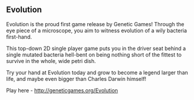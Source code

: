 ## Evolution

Evolution is the proud first game release by Genetic Games! Through the eye piece of a microscope, you aim to witness evolution of a wily bacteria first-hand.

This top-down 2D single player game puts you in the driver seat behind a single mutated bacteria hell-bent on being nothing short of the fittest to survive in the whole, wide petri dish. 

Try your hand at Evolution today and grow to become a legend larger than life, and maybe even bigger than Charles Darwin himself!

Play here - http://geneticgames.org/Evolution
